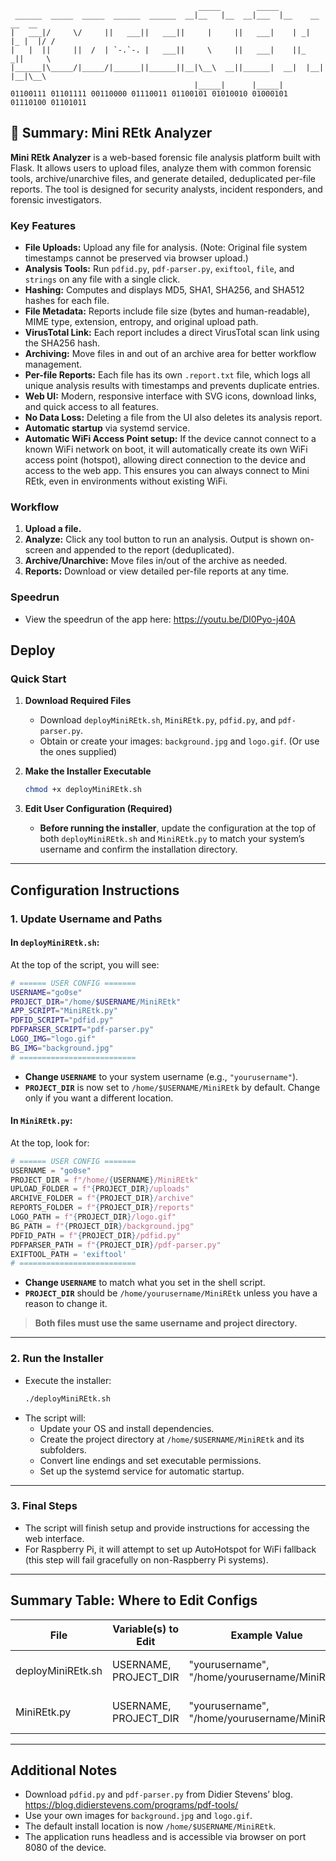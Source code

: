 ```
                                          _____        _____                    
 ______  _____  _____  ______  ______  __|__   |__  __|___  |__    __    __  __ 
|   ___|/     \/     ||   ___||   ___||     |     ||   ___|    | _|  |_ |  |/ / 
|   |  ||     ||  /  | `-.`-. |   ___||     \     ||   ___|    ||_    _||     \ 
|______|\_____/|_____/|______||______||__|\__\  __||______|  __|  |__|  |__|\__\
                                         |_____|      |_____|                   
01100111 01101111 00110000 01110011 01100101 01010010 01000101 01110100 01101011  
```
## 📝 **Summary: Mini REtk Analyzer**

**Mini REtk Analyzer** is a web-based forensic file analysis platform built with Flask. It allows users to upload files, analyze them with common forensic tools, archive/unarchive files, and generate detailed, deduplicated per-file reports. The tool is designed for security analysts, incident responders, and forensic investigators.

### **Key Features**
- **File Uploads:** Upload any file for analysis. (Note: Original file system timestamps cannot be preserved via browser upload.)
- **Analysis Tools:** Run `pdfid.py`, `pdf-parser.py`, `exiftool`, `file`, and `strings` on any file with a single click.
- **Hashing:** Computes and displays MD5, SHA1, SHA256, and SHA512 hashes for each file.
- **File Metadata:** Reports include file size (bytes and human-readable), MIME type, extension, entropy, and original upload path.
- **VirusTotal Link:** Each report includes a direct VirusTotal scan link using the SHA256 hash.
- **Archiving:** Move files in and out of an archive area for better workflow management.
- **Per-file Reports:** Each file has its own `.report.txt` file, which logs all unique analysis results with timestamps and prevents duplicate entries.
- **Web UI:** Modern, responsive interface with SVG icons, download links, and quick access to all features.
- **No Data Loss:** Deleting a file from the UI also deletes its analysis report.
- **Automatic startup** via systemd service.
- **Automatic WiFi Access Point setup:** If the device cannot connect to a known WiFi network on boot, it will automatically create its own WiFi access point (hotspot), allowing direct connection to the device and access to the web app. This ensures you can always connect to Mini REtk, even in environments without existing WiFi.

### **Workflow**
1. **Upload a file.**
2. **Analyze:** Click any tool button to run an analysis. Output is shown on-screen and appended to the report (deduplicated).
3. **Archive/Unarchive:** Move files in/out of the archive as needed.
4. **Reports:** Download or view detailed per-file reports at any time.

### **Speedrun**
 - View the speedrun of the app here: https://youtu.be/Dl0Pyo-j40A

## **Deploy**

### **Quick Start**

1. **Download Required Files**
   - Download `deployMiniREtk.sh`, `MiniREtk.py`, `pdfid.py`, and `pdf-parser.py`.
   - Obtain or create your images: `background.jpg` and `logo.gif`. (Or use the ones supplied)

2. **Make the Installer Executable**
   ```bash
   chmod +x deployMiniREtk.sh
   ```

3. **Edit User Configuration (Required)**
   - **Before running the installer**, update the configuration at the top of both `deployMiniREtk.sh` and `MiniREtk.py` to match your system’s username and confirm the installation directory.

---

## **Configuration Instructions**

### **1. Update Username and Paths**

#### **In `deployMiniREtk.sh`:**

At the top of the script, you will see:
```bash
# ====== USER CONFIG =======
USERNAME="go0se"
PROJECT_DIR="/home/$USERNAME/MiniREtk"
APP_SCRIPT="MiniREtk.py"
PDFID_SCRIPT="pdfid.py"
PDFPARSER_SCRIPT="pdf-parser.py"
LOGO_IMG="logo.gif"
BG_IMG="background.jpg"
# ==========================
```
- **Change `USERNAME`** to your system username (e.g., `"yourusername"`).
- **`PROJECT_DIR`** is now set to `/home/$USERNAME/MiniREtk` by default. Change only if you want a different location.

#### **In `MiniREtk.py`:**

At the top, look for:
```python
# ====== USER CONFIG =======
USERNAME = "go0se"
PROJECT_DIR = f"/home/{USERNAME}/MiniREtk"
UPLOAD_FOLDER = f"{PROJECT_DIR}/uploads"
ARCHIVE_FOLDER = f"{PROJECT_DIR}/archive"
REPORTS_FOLDER = f"{PROJECT_DIR}/reports"
LOGO_PATH = f"{PROJECT_DIR}/logo.gif"
BG_PATH = f"{PROJECT_DIR}/background.jpg"
PDFID_PATH = f"{PROJECT_DIR}/pdfid.py"
PDFPARSER_PATH = f"{PROJECT_DIR}/pdf-parser.py"
EXIFTOOL_PATH = 'exiftool'
# ==========================
```
- **Change `USERNAME`** to match what you set in the shell script.
- **`PROJECT_DIR`** should be `/home/yourusername/MiniREtk` unless you have a reason to change it.

> **Both files must use the same username and project directory.**

---

### **2. Run the Installer**

- Execute the installer:
  ```bash
  ./deployMiniREtk.sh
  ```
- The script will:
  - Update your OS and install dependencies.
  - Create the project directory at `/home/$USERNAME/MiniREtk` and its subfolders.
  - Convert line endings and set executable permissions.
  - Set up the systemd service for automatic startup.

---

### **3. Final Steps**

- The script will finish setup and provide instructions for accessing the web interface.
- For Raspberry Pi, it will attempt to set up AutoHotspot for WiFi fallback (this step will fail gracefully on non-Raspberry Pi systems).

---

## **Summary Table: Where to Edit Configs**

| File             | Variable(s) to Edit   | Example Value                    | Purpose                      |
|------------------|----------------------|----------------------------------|------------------------------|
| deployMiniREtk.sh| USERNAME, PROJECT_DIR| "yourusername", "/home/yourusername/MiniREtk" | Sets install location        |
| MiniREtk.py      | USERNAME, PROJECT_DIR| "yourusername", "/home/yourusername/MiniREtk" | Sets runtime paths           |

---

## **Additional Notes**

- Download `pdfid.py` and `pdf-parser.py` from Didier Stevens’ blog. https://blog.didierstevens.com/programs/pdf-tools/
- Use your own images for `background.jpg` and `logo.gif`.
- The default install location is now `/home/$USERNAME/MiniREtk`.
- The application runs headless and is accessible via browser on port 8080 of the device.
